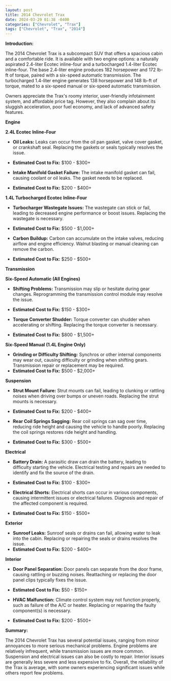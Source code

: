 ```yaml
---
layout: post
title: 2014 Chevrolet Trax
date: 2024-03-29 01:38 -0400
categories: ["Chevrolet", "Trax"]
tags: ["Chevrolet", "Trax", "2014"]
---
```

**Introduction:**

The 2014 Chevrolet Trax is a subcompact SUV that offers a spacious cabin and a comfortable ride. It is available with two engine options: a naturally aspirated 2.4-liter Ecotec inline-four and a turbocharged 1.4-liter Ecotec inline-four. The base 2.4-liter engine produces 182 horsepower and 172 lb-ft of torque, paired with a six-speed automatic transmission. The turbocharged 1.4-liter engine generates 138 horsepower and 148 lb-ft of torque, mated to a six-speed manual or six-speed automatic transmission.

Owners appreciate the Trax's roomy interior, user-friendly infotainment system, and affordable price tag. However, they also complain about its sluggish acceleration, poor fuel economy, and lack of advanced safety features.

**Engine**

**2.4L Ecotec Inline-Four**

- **Oil Leaks:** Leaks can occur from the oil pan gasket, valve cover gasket, or crankshaft seal. Replacing the gaskets or seals typically resolves the issue.
- **Estimated Cost to Fix:** $100 - $300+

- **Intake Manifold Gasket Failure:** The intake manifold gasket can fail, causing coolant or oil leaks. The gasket needs to be replaced.
- **Estimated Cost to Fix:** $200 - $400+

**1.4L Turbocharged Ecotec Inline-Four**

- **Turbocharger Wastegate Issues:** The wastegate can stick or fail, leading to decreased engine performance or boost issues. Replacing the wastegate is necessary.
- **Estimated Cost to Fix:** $500 - $1,000+

- **Carbon Buildup:** Carbon can accumulate on the intake valves, reducing airflow and engine efficiency. Walnut blasting or manual cleaning can remove the carbon.
- **Estimated Cost to Fix:** $250 - $500+

**Transmission**

**Six-Speed Automatic (All Engines)**

- **Shifting Problems:** Transmission may slip or hesitate during gear changes. Reprogramming the transmission control module may resolve the issue.
- **Estimated Cost to Fix:** $150 - $300+

- **Torque Converter Shudder:** Torque converter can shudder when accelerating or shifting. Replacing the torque converter is necessary.
- **Estimated Cost to Fix:** $800 - $1,500+

**Six-Speed Manual (1.4L Engine Only)**

- **Grinding or Difficulty Shifting:** Synchros or other internal components may wear out, causing difficulty or grinding when shifting gears. Transmission repair or replacement may be required.
- **Estimated Cost to Fix:** $500 - $2,000+

**Suspension**

- **Strut Mount Failure:** Strut mounts can fail, leading to clunking or rattling noises when driving over bumps or uneven roads. Replacing the strut mounts is necessary.
- **Estimated Cost to Fix:** $200 - $400+

- **Rear Coil Springs Sagging:** Rear coil springs can sag over time, reducing ride height and causing the vehicle to handle poorly. Replacing the coil springs restores ride height and handling.
- **Estimated Cost to Fix:** $300 - $500+

**Electrical**

- **Battery Drain:** A parasitic draw can drain the battery, leading to difficulty starting the vehicle. Electrical testing and repairs are needed to identify and fix the source of the drain.
- **Estimated Cost to Fix:** $100 - $300+

- **Electrical Shorts:** Electrical shorts can occur in various components, causing intermittent issues or electrical failures. Diagnosis and repair of the affected component is required.
- **Estimated Cost to Fix:** $150 - $500+

**Exterior**

- **Sunroof Leaks:** Sunroof seals or drains can fail, allowing water to leak into the cabin. Replacing or repairing the seals or drains resolves the issue.
- **Estimated Cost to Fix:** $200 - $400+

**Interior**

- **Door Panel Separation:** Door panels can separate from the door frame, causing rattling or buzzing noises. Reattaching or replacing the door panel clips typically fixes the issue.
- **Estimated Cost to Fix:** $50 - $150+

- **HVAC Malfunction:** Climate control system may not function properly, such as failure of the A/C or heater. Replacing or repairing the faulty component(s) is necessary.
- **Estimated Cost to Fix:** $200 - $500+

**Summary:**

The 2014 Chevrolet Trax has several potential issues, ranging from minor annoyances to more serious mechanical problems. Engine problems are relatively infrequent, while transmission issues are more common. Suspension and electrical issues can also be costly to repair. Interior issues are generally less severe and less expensive to fix. Overall, the reliability of the Trax is average, with some owners experiencing significant issues while others report few problems.
